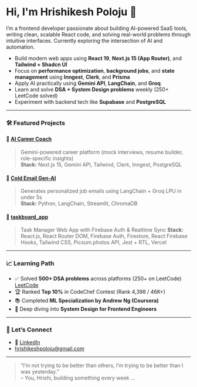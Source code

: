 # Hi, I'm Hrishikesh Poloju 👋

I’m a frontend developer passionate about building AI-powered SaaS tools, writing clean, scalable React code, and solving real-world problems through intuitive interfaces. Currently exploring the intersection of AI and automation.

-  Build modern web apps using **React 19**, **Next.js 15 (App Router)**, and **Tailwind + Shadcn UI**
-  Focus on **performance optimization**, **background jobs**, and **state management** using **Inngest**, **Clerk**, and **Prisma**
-  Apply AI practically using **Gemini API**, **LangChain**, and **Groq**
-  Learn and solve **DSA + System Design problems** weekly (250+ LeetCode solved)
-  Experiment with backend tech like **Supabase** and **PostgreSQL**

---

### 🛠️ Featured Projects

#### 🔹 [AI Career Coach](https://ai-career-coach-mu.vercel.app/)
> Gemini-powered career platform (mock interviews, resume builder, role-specific insights)  
**Stack:** Next.js 15, Gemini API, Tailwind, Clerk, Inngest, PostgreSQL

#### 🔹 [Cold Email Gen-AI](https://github.com/HrishikeshPoloju/cold-email-gen-ai)
> Generates personalized job emails using LangChain + Groq LPU in under 5s  
**Stack:** Python, LangChain, Streamlit, ChromaDB

#### 🔹 [taskboard_app](https://taskboard-omega.vercel.app/)
>  Task Manager Web App with Firebase Auth & Realtime Sync
**Stack:** React.js, React Router DOM, Firebase Auth, Firestore, React Firebase Hooks, Tailwind CSS, Picsum.photos API, Jest + RTL, Vercel

---

### 📈 Learning Path

- ✅ Solved **500+ DSA problems** across platforms (250+ on LeetCode) [LeetCode](https://leetcode.com/u/hrishikeshpoloju/) 
- 🏆 Ranked **Top 10%** in CodeChef Contest (Rank 4,398 / 46K+)
- 📚 Completed **ML Specialization by Andrew Ng (Coursera)**
- 🔧 Deep diving into **System Design for Frontend Engineers**

---

### 🔗 Let’s Connect

- 💼 [LinkedIn](https://linkedin.com/in/hrishikesh-poloju-731a45257/)
-    hrishikeshpoloju@gmail.com

---

> “I’m not trying to be better than others, I’m trying to be better than I was yesterday.”  
> – You, Hrishi, building something every week ...
